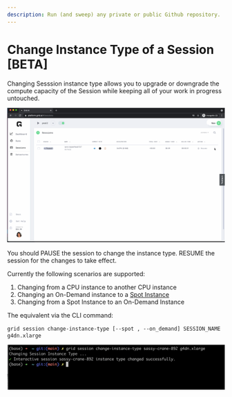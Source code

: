 ```yaml
---
description: Run (and sweep) any private or public Github repository.
---
```


# Change Instance Type of a Session [BETA]

Changing Sesssion instance type allows you to upgrade or downgrade the compute capacity of the Session while keeping all of your work in progress untouched.

![](/images/sessions/change-instance-type.gif)

You should PAUSE the session to change the instance type. RESUME the session for the changes to take effect.

Currently the following scenarios are supported: 
1. Changing from a CPU instance to another CPU instance
2. Changing an On-Demand instance to a [Spot Instance](https://docs.grid.ai/features/runs/interruptible-machines#interruptible-machines)
3. Changing from a Spot Instance to an On-Demand Instance


The equivalent via the CLI command:

```text
grid session change-instance-type [--spot , --on_demand] SESSION_NAME g4dn.xlarge
```

![](/images/sessions/change-instance-type.png)
